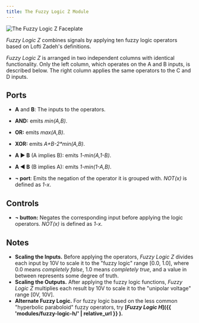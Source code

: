 ```yaml
---
title: The Fuzzy Logic Z Module
---
```

<img class="faceplate" src="fuzzy-logic-z.svg" alt="The Fuzzy Logic Z Faceplate" />

_Fuzzy Logic Z_ combines signals by applying ten fuzzy logic operators
based on Lofti Zadeh's definitions.

_Fuzzy Logic Z_ is arranged in two independent columns
with identical functionality.
Only the left column, which operates on the A and B inputs, is described below.
The right column applies the same operators to the C and D inputs.

## Ports
- **A** and **B**:
    The inputs to the operators.

- **AND:**
  emits _min(A,B)_.

- **OR:**
  emits _max(A,B)_.

- **XOR:**
  emits _A+B-2*min(A,B)_.

- **A &#x25b6; B** (A implies B):
  emits _1-min(A,1-B)_.

- **A &#x25c0; B** (B implies A):
  emits _1-min(1-A,B)_.

- **¬ port**:
  Emits the negation of the operator it is grouped with.
  _NOT(x)_ is defined as _1-x_.

## Controls
- **¬ button:**
  Negates the corresponding input
  before applying the logic operators.
  _NOT(x)_ is defined as _1-x_.

## Notes
- **Scaling the Inputs.**
  Before applying the operators,
  _Fuzzy Logic Z_ divides each input by 10V
  to scale it to the "fuzzy logic" range \[0.0, 1.0\],
  where 0.0 means _completely false_,
  1.0 means _completely true_,
  and a value in between
  represents some degree of truth.
- **Scaling the Outputs.**
  After applying the fuzzy logic functions,
  _Fuzzy Logic Z_ multiplies each result by 10V
  to scale it to the "unipolar voltage" range \[0V, 10V\].
- **Alternate Fuzzy Logic.**
  For fuzzy logic based on the less common "hyperbolic paraboloid" fuzzy operators,
  try **[_Fuzzy Logic H_]({{ 'modules/fuzzy-logic-h/'  | relative_url }} ).**